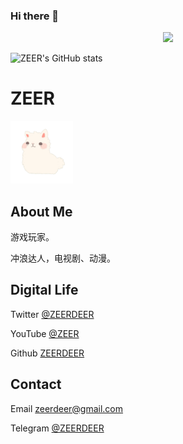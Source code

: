 ### Hi there 👋

<!--
**ZEERDEER/ZEERDEER** is a ✨ _special_ ✨ repository because its `README.md` (this file) appears on your GitHub profile.

Here are some ideas to get you started:

- 🔭 I’m currently working on ...
- 🌱 I’m currently learning ...
- 👯 I’m looking to collaborate on ...
- 🤔 I’m looking for help with ...
- 💬 Ask me about ...
- 📫 How to reach me: ...
- 😄 Pronouns: ...
- ⚡ Fun fact: ...
-->
<div align="center"> <img src="https://profile-counter.glitch.me/ZEERDEER/count.svg" /> </div>

![ZEER's GitHub stats](https://github-readme-stats.vercel.app/api?username=ZEERDEER&show_icons=true&count_private=true&theme=vue)  

# ZEER

<img src="https://raw.githubusercontent.com/ZEERDEER/zeerdeer.github.io/main/ZEER.png" alt="avatar" width="100" height="100">

## About Me

游戏玩家。

冲浪达人，电视剧、动漫。

## Digital Life

Twitter [@ZEERDEER](https://twitter.com/ZEERDEER) 

YouTube  [@ZEER](youtube.com/@ZEER) 

Github [ZEERDEER](https://github.com/ZEERDEER) 

## Contact

Email <a href="mailto:zeerdeer@gmail.com">zeerdeer@gmail.com</a>

Telegram [@ZEERDEER](https://t.me/ZEERDEER)

